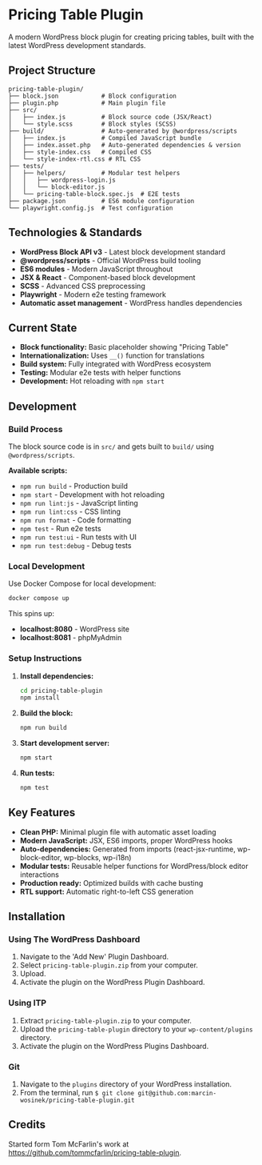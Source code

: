 # Pricing Table Plugin

A modern WordPress block plugin for creating pricing tables, built with the latest WordPress development standards.

## Project Structure

```
pricing-table-plugin/
├── block.json            # Block configuration
├── plugin.php            # Main plugin file
├── src/
│   ├── index.js          # Block source code (JSX/React)
│   └── style.scss        # Block styles (SCSS)
├── build/                # Auto-generated by @wordpress/scripts
│   ├── index.js          # Compiled JavaScript bundle
│   ├── index.asset.php   # Auto-generated dependencies & version
│   ├── style-index.css   # Compiled CSS
│   └── style-index-rtl.css # RTL CSS
├── tests/
│   ├── helpers/          # Modular test helpers
│   │   ├── wordpress-login.js
│   │   └── block-editor.js
│   └── pricing-table-block.spec.js  # E2E tests
├── package.json          # ES6 module configuration
└── playwright.config.js  # Test configuration
```

## Technologies & Standards

- **WordPress Block API v3** - Latest block development standard
- **@wordpress/scripts** - Official WordPress build tooling
- **ES6 modules** - Modern JavaScript throughout
- **JSX & React** - Component-based block development
- **SCSS** - Advanced CSS preprocessing
- **Playwright** - Modern e2e testing framework
- **Automatic asset management** - WordPress handles dependencies

## Current State

- **Block functionality:** Basic placeholder showing "Pricing Table"
- **Internationalization:** Uses `__()` function for translations
- **Build system:** Fully integrated with WordPress ecosystem
- **Testing:** Modular e2e tests with helper functions
- **Development:** Hot reloading with `npm start`

## Development

### Build Process

The block source code is in `src/` and gets built to `build/` using `@wordpress/scripts`.

**Available scripts:**
- `npm run build` - Production build
- `npm start` - Development with hot reloading
- `npm run lint:js` - JavaScript linting
- `npm run lint:css` - CSS linting
- `npm run format` - Code formatting
- `npm test` - Run e2e tests
- `npm run test:ui` - Run tests with UI
- `npm run test:debug` - Debug tests

### Local Development

Use Docker Compose for local development:

```bash
docker compose up
```

This spins up:
- **localhost:8080** - WordPress site
- **localhost:8081** - phpMyAdmin

### Setup Instructions

1. **Install dependencies:**
   ```bash
   cd pricing-table-plugin
   npm install
   ```

2. **Build the block:**
   ```bash
   npm run build
   ```

3. **Start development server:**
   ```bash
   npm start
   ```

4. **Run tests:**
   ```bash
   npm test
   ```

## Key Features

- **Clean PHP:** Minimal plugin file with automatic asset loading
- **Modern JavaScript:** JSX, ES6 imports, proper WordPress hooks
- **Auto-dependencies:** Generated from imports (react-jsx-runtime, wp-block-editor, wp-blocks, wp-i18n)
- **Modular tests:** Reusable helper functions for WordPress/block editor interactions
- **Production ready:** Optimized builds with cache busting
- **RTL support:** Automatic right-to-left CSS generation

## Installation

### Using The WordPress Dashboard

1. Navigate to the 'Add New' Plugin Dashboard.
2. Select `pricing-table-plugin.zip` from your computer.
3. Upload.
4. Activate the plugin on the WordPress Plugin Dashboard.

### Using lTP

1. Extract `pricing-table-plugin.zip` to your computer.
2. Upload the `pricing-table-plugin` directory to your `wp-content/plugins` directory.
3. Activate the plugin on the WordPress Plugins Dashboard.

### Git

1. Navigate to the `plugins` directory of your WordPress installation.
2. From the terminal, run `$ git clone git@github.com:marcin-wosinek/pricing-table-plugin.git`

## Credits

Started form Tom McFarlin's work at
https://github.com/tommcfarlin/pricing-table-plugin.
